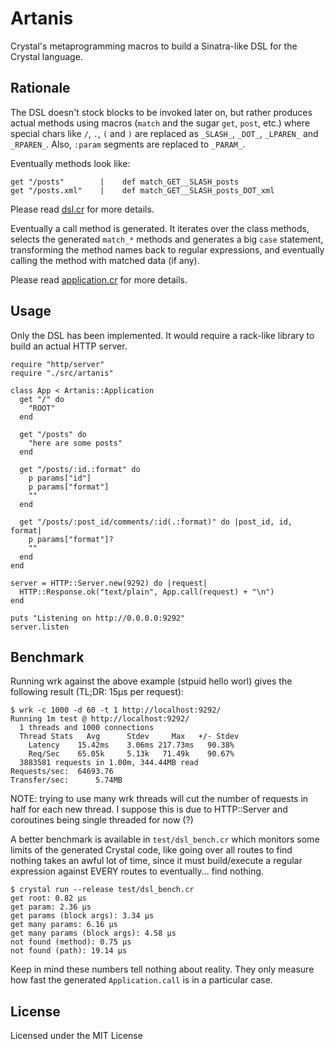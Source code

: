 # Artanis

Crystal's metaprogramming macros to build a Sinatra-like DSL for the Crystal
language.

## Rationale

The DSL doesn't stock blocks to be invoked later on, but rather produces actual
methods using macros (`match` and the sugar `get`, `post`, etc.) where special
chars like `/`, `.`, `(` and `)` are replaced as `_SLASH_`, `_DOT_`, `_LPAREN_`
and `_RPAREN_`. Also, `:param` segments are replaced to `_PARAM_`.

Eventually methods look like:

    get "/posts"        |    def match_GET__SLASH_posts
    get "/posts.xml"    |    def match_GET__SLASH_posts_DOT_xml

Please read [dsl.cr](https://github.com/ysbaddaden/artanis/tree/master/src/dsl.cr)
for more details.

Eventually a call method is generated. It iterates over the class methods,
selects the generated `match_*` methods and generates a big `case` statement,
transforming the method names back to regular expressions, and eventually
calling the method with matched data (if any).

Please read [application.cr](https://github.com/ysbaddaden/artanis/tree/master/src/application.cr)
for more details.

## Usage

Only the DSL has been implemented. It would require a rack-like library to build
an actual HTTP server.

```crystal
require "http/server"
require "./src/artanis"

class App < Artanis::Application
  get "/" do
    "ROOT"
  end

  get "/posts" do
    "here are some posts"
  end

  get "/posts/:id.:format" do
    p params["id"]
    p params["format"]
    ""
  end

  get "/posts/:post_id/comments/:id(.:format)" do |post_id, id, format|
    p params["format"]?
    ""
  end
end

server = HTTP::Server.new(9292) do |request|
  HTTP::Response.ok("text/plain", App.call(request) + "\n")
end

puts "Listening on http://0.0.0.0:9292"
server.listen
```

## Benchmark

Running wrk against the above example (stpuid hello worl) gives the following
result (TL;DR: 15µs per request):

    $ wrk -c 1000 -d 60 -t 1 http://localhost:9292/
    Running 1m test @ http://localhost:9292/
      1 threads and 1000 connections
      Thread Stats   Avg      Stdev     Max   +/- Stdev
        Latency    15.42ms    3.06ms 217.73ms   90.38%
        Req/Sec    65.05k     5.13k   71.49k    90.67%
      3883581 requests in 1.00m, 344.44MB read
    Requests/sec:  64693.76
    Transfer/sec:      5.74MB

NOTE: trying to use many wrk threads will cut the number of requests in half for
each new thread. I suppose this is due to HTTP::Server and coroutines being
single threaded for now (?)

A better benchmark is available in `test/dsl_bench.cr` which monitors some
limits of the generated Crystal code, like going over all routes to find nothing
takes an awful lot of time, since it must build/execute a regular expression
against EVERY routes to eventually... find nothing.

    $ crystal run --release test/dsl_bench.cr
    get root: 0.82 µs
    get param: 2.36 µs
    get params (block args): 3.34 µs
    get many params: 6.16 µs
    get many params (block args): 4.58 µs
    not found (method): 0.75 µs
    not found (path): 19.14 µs

Keep in mind these numbers tell nothing about reality. They only measure how
fast the generated `Application.call` is in a particular case.

## License

Licensed under the MIT License
